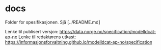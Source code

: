 # docs

Folder for spesifikasjonen. Sjå [../README.md]

Lenke til publisert versjon: <https://data.norge.no/specification/modelldcat-ap-no>
Lenke til redaktørens utkast: <https://informasjonsforvaltning.github.io/modelldcat-ap-no/specification>
